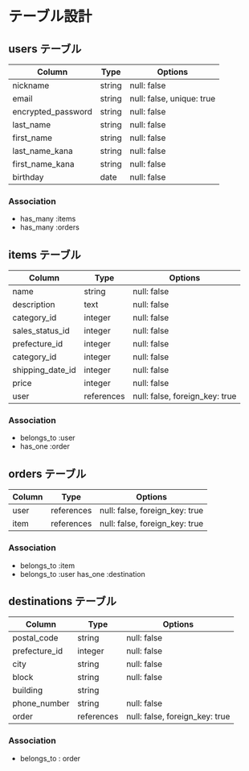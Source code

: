 # テーブル設計

## users テーブル

| Column             | Type   | Options     |
| ------------------ | ------ | ----------- |
| nickname           | string | null: false |
| email              | string | null: false, unique: true |
| encrypted_password | string | null: false |
| last_name          | string | null: false |
| first_name         | string | null: false |
| last_name_kana     | string | null: false |
| first_name_kana    | string | null: false |
| birthday           | date   | null: false |





### Association

- has_many :items
- has_many :orders


## items テーブル

| Column          | Type   | Options                           |
| ----------------| ------ | ------------                      |
| name            | string | null: false                       |
| description     | text   | null: false                       |
| category_id     | integer| null: false                       |
| sales_status_id | integer| null: false                       |
| prefecture_id   | integer| null: false                       |
| category_id     | integer| null: false                       |
| shipping_date_id| integer| null: false                       |
| price           | integer| null: false                       |
| user            | references| null: false, foreign_key: true |







### Association

- belongs_to :user
- has_one :order


## orders テーブル

| Column | Type       | Options                        |
| ------ | ---------- | ------------------------------ |
| user   | references | null: false, foreign_key: true |
| item   | references | null: false, foreign_key: true |

### Association

- belongs_to :item
- belongs_to :user
  has_one :destination



## destinations テーブル


| Column          | Type      | Options     |
| ----------------| --------- | ----------- |
| postal_code     | string    | null: false |
| prefecture_id   | integer   | null: false |
| city            | string    | null: false |
| block           | string    | null: false |
| building        | string    |             |
| phone_number    | string    | null: false |
| order           |references | null: false, foreign_key: true |

### Association

- belongs_to : order

